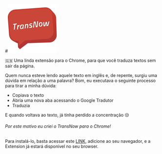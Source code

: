 #![TransNow](https://raw.githubusercontent.com/alissonzampietro/TransNow/master/images/160.png)

 :gb: Uma linda extensão para o Chrome, para que você traduza textos sem sair da página.
 
Quem nunca esteve lendo aquele texto em inglês e, de repente, surgiu uma dúvida em relação a uma palavra? Bom, eu executava o seguinte processo para tirar a minha dúvida:

 - Copiava o texto
 - Abria uma nova aba acessando o Google Tradutor
 - Traduzia

E quando voltava ao texto, já tinha perdido a concentração :unamused:

###### Por este motivo eu criei o TransNow para o Chrome!

Para instalá-lo, basta acessar este [LINK](https://chrome.google.com/webstore/detail/transnow/bhbbdjohjpodjdkmbdadmpmlaoecdjmb), adicione ao seu navegador, e a Extension já estará disponível no seu browser.